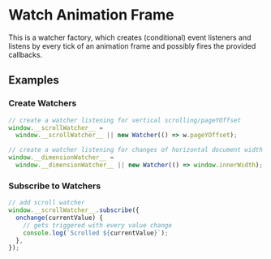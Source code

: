 # Watch Animation Frame

This is a watcher factory, which creates (conditional) event listeners and listens by every tick of an animation frame and possibly fires the provided callbacks.

## Examples

### Create Watchers

```javascript
// create a watcher listening for vertical scrolling/pageYOffset
window.__scrollWatcher__ =
  window.__scrollWatcher__ || new Watcher(() => w.pageYOffset);

// create a watcher listening for changes of horizontal document width
window.__dimensionWatcher__ =
  window.__dimensionWatcher__ || new Watcher(() => window.innerWidth);
```

### Subscribe to Watchers

```javascript
// add scroll watcher
window.__scrollWatcher__.subscribe({
  onchange(currentValue) {
    // gets triggered with every value change
    console.log(`Scrolled ${currentValue}`);
  },
});
```

